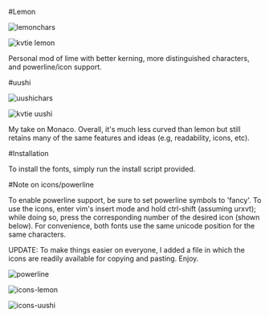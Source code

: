 #Lemon

![lemonchars](http://a.pomf.se/2Bh1.png)

![kvtie lemon](http://a.pomf.se/9Dt2.png)

Personal mod of lime with better kerning, more distinguished characters, and powerline/icon support.


#uushi

![uushichars](http://a.pomf.se/3Cg6-983.png)

![kvtie uushi](http://a.pomf.se/8Tl3.png)

My take on Monaco. Overall, it's much less curved than lemon but still retains many of the same features and ideas (e.g, readability, icons, etc).


#Installation

To install the fonts, simply run the install script provided.

#Note on icons/powerline

To enable powerline support, be sure to set powerline symbols to 'fancy'. To use the icons, enter vim's insert mode and hold ctrl-shift (assuming urxvt); while doing so, press the corresponding number of the desired icon (shown below). For convenience, both fonts use the same unicode position for the same characters. 

UPDATE: To make things easier on everyone, I added a file in which the icons are readily available for copying and pasting. Enjoy.

![powerline](http://a.pomf.se/3Ly7.png)

![icons-lemon](http://a.pomf.se/3Rm5.png)

![icons-uushi](http://a.pomf.se/1Gd4.png)
